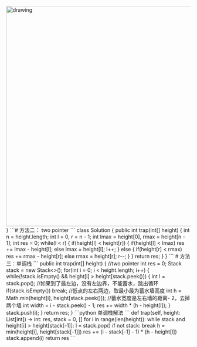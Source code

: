 <img src="https://leetcode.com/problems/trapping-rain-water/Figures/42/trapping_rain_water.png" alt="drawing" width="600"/>
}
```
​
# 方法二： two pointer
```
class Solution {
public int trap(int[] height) {
int n = height.length;
int l = 0, r = n - 1;
int lmax = height[0], rmax = height[n - 1];
int res = 0;
while(l < r) {
if(height[l] < height[r]) {
if(height[l] < lmax) res += lmax - height[l];
else lmax = height[l];
l++;
} else {
if(height[r] < rmax) res += rmax - height[r];
else rmax = height[r];
r--;
}
}
return res;
}
}
```
# 方法三：单调栈
```
public int trap(int[] height) {
//two pointer
int res = 0;
Stack<Integer> stack = new Stack<>();
for(int i = 0; i < height.length; i++) {
while(!stack.isEmpty() && height[i] > height[stack.peek()]) {
int l = stack.pop();
//如果到了最左边，没有左边界，不能蓄水，跳出循环
if(stack.isEmpty()) break;
//低点的左右两边，取最小最为蓄水墙高度
int h = Math.min(height[i], height[stack.peek()]);
//蓄水宽度是左右墙的距离- 2，去掉两个墙
int width = i - stack.peek() - 1;
res += width * (h  - height[l]);
}
stack.push(i);
}
return res;
}
```
​
python 单调栈解法
```
def trap(self, height: List[int]) -> int:
res, stack = 0, []
for i in range(len(height)):
while stack and height[i] > height[stack[-1]]:
l = stack.pop()
if not stack:
break
h = min(height[i], height[stack[-1]])
res += (i - stack[-1] - 1) * (h - height[l])
stack.append(i)
return res
```
​
​